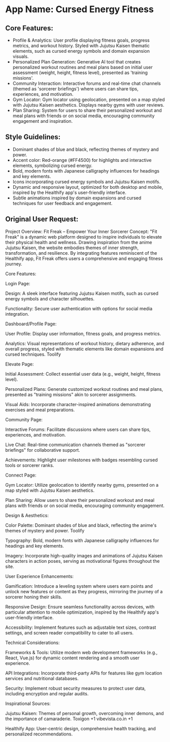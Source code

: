 # **App Name**: Cursed Energy Fitness

## Core Features:

- Profile & Analytics: User profile displaying fitness goals, progress metrics, and workout history. Styled with Jujutsu Kaisen thematic elements, such as cursed energy symbols and domain expansion visuals.
- Personalized Plan Generation: Generative AI tool that creates personalized workout routines and meal plans based on initial user assessment (weight, height, fitness level), presented as 'training missions'.
- Community Interaction: Interactive forums and real-time chat channels (themed as 'sorcerer briefings') where users can share tips, experiences, and motivation.
- Gym Locator: Gym locator using geolocation, presented on a map styled with Jujutsu Kaisen aesthetics. Displays nearby gyms with user reviews.
- Plan Sharing: System for users to share their personalized workout and meal plans with friends or on social media, encouraging community engagement and inspiration.

## Style Guidelines:

- Dominant shades of blue and black, reflecting themes of mystery and power.
- Accent color: Red-orange (#FF4500) for highlights and interactive elements, symbolizing cursed energy.
- Bold, modern fonts with Japanese calligraphy influences for headings and key elements.
- Icons incorporating cursed energy symbols and Jujutsu Kaisen motifs.
- Dynamic and responsive layout, optimized for both desktop and mobile, inspired by the Healthify app's user-friendly interface.
- Subtle animations inspired by domain expansions and cursed techniques for user feedback and engagement.

## Original User Request:
Project Overview: Fit Freak – Empower Your Inner Sorcerer
Concept:
"Fit Freak" is a dynamic web platform designed to inspire individuals to elevate their physical health and wellness. Drawing inspiration from the anime Jujutsu Kaisen, the website embodies themes of inner strength, transformation, and resilience. By integrating features reminiscent of the Healthify app, Fit Freak offers users a comprehensive and engaging fitness journey.

Core Features:

Login Page:

Design: A sleek interface featuring Jujutsu Kaisen motifs, such as cursed energy symbols and character silhouettes.​

Functionality: Secure user authentication with options for social media integration.​

Dashboard/Profile Page:

User Profile: Display user information, fitness goals, and progress metrics.​

Analytics: Visual representations of workout history, dietary adherence, and overall progress, styled with thematic elements like domain expansions and cursed techniques.​
Toolify

Elevate Page:

Initial Assessment: Collect essential user data (e.g., weight, height, fitness level).​

Personalized Plans: Generate customized workout routines and meal plans, presented as "training missions" akin to sorcerer assignments.​

Visual Aids: Incorporate character-inspired animations demonstrating exercises and meal preparations.​

Community Page:

Interactive Forums: Facilitate discussions where users can share tips, experiences, and motivation.​

Live Chat: Real-time communication channels themed as "sorcerer briefings" for collaborative support.​

Achievements: Highlight user milestones with badges resembling cursed tools or sorcerer ranks.​

Connect Page:

Gym Locator: Utilize geolocation to identify nearby gyms, presented on a map styled with Jujutsu Kaisen aesthetics.​

Plan Sharing: Allow users to share their personalized workout and meal plans with friends or on social media, encouraging community engagement.​

Design & Aesthetics:

Color Palette: Dominant shades of blue and black, reflecting the anime's themes of mystery and power.​
Toolify

Typography: Bold, modern fonts with Japanese calligraphy influences for headings and key elements.​

Imagery: Incorporate high-quality images and animations of Jujutsu Kaisen characters in action poses, serving as motivational figures throughout the site.​

User Experience Enhancements:

Gamification: Introduce a leveling system where users earn points and unlock new features or content as they progress, mirroring the journey of a sorcerer honing their skills.​

Responsive Design: Ensure seamless functionality across devices, with particular attention to mobile optimization, inspired by the Healthify app's user-friendly interface.​

Accessibility: Implement features such as adjustable text sizes, contrast settings, and screen reader compatibility to cater to all users.​

Technical Considerations:

Frameworks & Tools: Utilize modern web development frameworks (e.g., React, Vue.js) for dynamic content rendering and a smooth user experience.​

API Integrations: Incorporate third-party APIs for features like gym location services and nutritional databases.​

Security: Implement robust security measures to protect user data, including encryption and regular audits.​

Inspirational Sources:

Jujutsu Kaisen: Themes of personal growth, overcoming inner demons, and the importance of camaraderie.​
Toxigon
+1
vibevista.co.in
+1

Healthify App: User-centric design, comprehensive health tracking, and personalized recommendations.
  